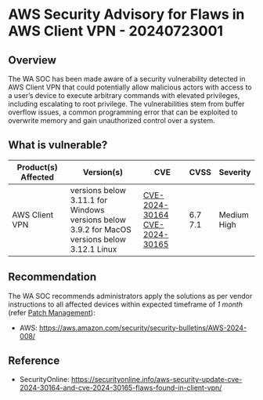 # AWS Security Advisory for Flaws in AWS Client VPN - 20240723001

## Overview

The WA SOC has been made aware of a security vulnerability detected in AWS Client VPN that could potentially allow malicious actors with access to a user’s device to execute arbitrary commands with elevated privileges, including escalating to root privilege. The vulnerabilities stem from buffer overflow issues, a common programming error that can be exploited to overwrite memory and gain unauthorized control over a system.

## What is vulnerable?

| Product(s) Affected       | Version(s)                                                        | CVE                                                               | CVSS | Severity |
| ------------------------- | ----------------------------------------------------------------- | ----------------------------------------------------------------- | ---- | -------- |
| AWS Client VPN            | versions below 3.11.1 for Windows </br> versions below 3.9.2 for MacOS </br> versions below 3.12.1 Linux | [CVE-2024-30164](https://nvd.nist.gov/vuln/detail/CVE-2024-30164) </br> [CVE-2024-30165](https://nvd.nist.gov/vuln/detail/CVE-2024-30165) | 6.7 </br> 7.1  | Medium </br> High  |

## Recommendation

The WA SOC recommends administrators apply the solutions as per vendor instructions to all affected devices within expected timeframe of *1 month* (refer [Patch Management](../guidelines/patch-management.md)):

- AWS: <https://aws.amazon.com/security/security-bulletins/AWS-2024-008/>

## Reference
- SecurityOnline: <https://securityonline.info/aws-security-update-cve-2024-30164-and-cve-2024-30165-flaws-found-in-client-vpn/>
